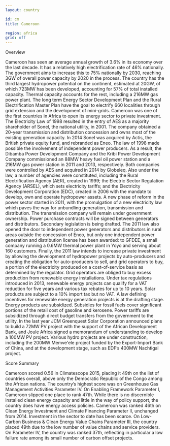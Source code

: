 ```yaml
---
layout: country

id: cm
title: Cameroon

region: africa
grid: off
---
```

Overview

Cameroon has seen an average annual growth of 3.6% in its economy over the last decade. It has a relatively high electrification rate of 46% nationally. The government aims to increase this to 75% nationally by 2030, reaching 3GW of overall power capacity by 2020 in the process.
The country has the third largest hydropower potential on the continent, estimated at 20GW, of which 723MW has been developed, accounting for 57% of total installed capacity. Thermal capacity accounts for the rest, including a 216MW gas power plant. The long term Energy Sector Development Plan and the Rural Electrification Master Plan have the goal to electrify 660 localities through grid extension and the development of mini-grids.
Cameroon was one of the first countries in Africa to open its energy sector to private investment. The Electricity Law of 1998 resulted in the entry of AES as a majority shareholder of Sonel, the national utility, in 2001. The company obtained a 20-year transmission and distribution concession and owns most of the existing generation capacity. In 2014 Sonel was acquired by Actis, the British private equity fund, and rebranded as Eneo.
The law of 1998 made possible the involvement of independent power producers. As a result, the Dibamba Power Development Company and the Kribi Power Development Company commissioned an 88MW heavy fuel oil power station and a 216MW gas power station in 2011 and 2013, respectively. Both companies were controlled by AES and acquired in 2014 by Globeleq.
Also under the law, a number of agencies were constituted, including the Rural Electrification Agency (AER), created in 1999; the Electric Sector Regulation Agency (ARSEL), which sets electricity tariffs; and the Electricity Development Corporation (EDC), created in 2006 with the mandate to develop, own and operate hydropower assets.
A new phase of reform in the power sector started in 2011, with the promulgation of a new electricity law which paves the way for unbundling generation, transmission and distribution. The transmission company will remain under government ownership. Power purchase contracts will be signed between generators and distributors. Secondary legislation is being drafted.
The 2011 law also opened the door to independent power generators and distributors in rural areas outside the concession of Eneo, but only one independent power generation and distribution license has been awarded: to GFDEE, a small company running a 0.6MW thermal power plant in Yoyo and serving about 160 customers.
Finally, the 2011 law intends to increase private investment by allowing the development of hydropower projects by auto-producers and creating the obligation for auto-producers to sell, and grid operators to buy, a portion of the electricity produced on a cost-of-service basis as determined by the regulator. Grid operators are obliged to buy excess production from renewable energy installations.
Under tax regulations introduced in 2013, renewable energy projects can qualify for a VAT reduction for five years and various tax rebates for up to 10 years. Solar products are subject to a 10% import tax but no VAT. A law defining incentives for renewable energy generation projects is at the drafting stage. Energy products are subsidized. Subsidies for fossil fuels cover significant portions of the retail cost of gasoline and kerosene. Power tariffs are subsidized through direct budget transfers from the government to the utility.
In the last year JCM Greenquest Solar Corporation announced plans to build a 72MW PV project with the support of the African Development Bank, and Joule Africa signed a memorandum of understanding to develop a 100MW PV project. Various hydro projects are under construction, including the 200MW Memve'ele project funded by the Export-Import Bank of China, and at the development stage, such as EDF’s 400MW Nachtigal project.

Score Summary

Cameroon scored 0.56 in Climatescope 2015, placing it 49th on the list of countries overall, above only the Democratic Republic of the Congo among the African nations. The country’s highest score was on Greenhouse Gas Management Activities Parameter IV. 
On Enabling Framework Parameter I, Cameroon slipped one place to rank 47th. While there is no discernible installed clean energy capacity and little in the way of policy support, the country does have energy access policies. Cameroon was ranked 46th on Clean Energy Investment and Climate Financing Parameter II, unchanged from 2014. Investment in the sector to date has been scarce. On Low-Carbon Business & Clean Energy Value Chains Parameter III, the country placed 49th due to the low number of value chains and service providers. On Parameter IV, the country was ranked 37th, reflecting in particular a low failure rate among its small number of carbon offset projects.



